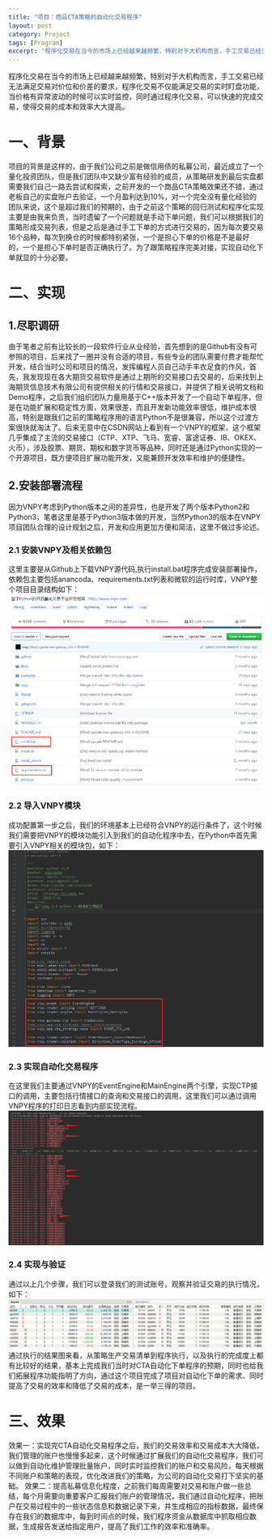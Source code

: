 ```yaml
---
title: "项目：商品CTA策略的自动化交易程序"
layout: post
category: Project
tags: [Program]
excerpt: "程序化交易在当今的市场上已经越来越频繁，特别对于大机构而言，手工交易已经无法满足交易对价位和价差的要求，程序化交易不仅能满足交易的实时盯盘功能，当价格有异常波动的时候可以实时监控，同时通过程序化交易，可以快速的完成交易，使得交易的成本和效率大大提高。"
---
```


程序化交易在当今的市场上已经越来越频繁，特别对于大机构而言，手工交易已经无法满足交易对价位和价差的要求，程序化交易不仅能满足交易的实时盯盘功能，当价格有异常波动的时候可以实时监控，同时通过程序化交易，可以快速的完成交易，使得交易的成本和效率大大提高。

# 一、背景
项目的背景是这样的，由于我们公司之前是做信用债的私募公司，最近成立了一个量化投资团队，但是我们团队中又缺少富有经验的成员，从策略研发到最后实盘都需要我们自己一路去尝试和探索，之前开发的一个商品CTA策略效果还不错，通过老板自己的实盘账户去验证，一个月盈利达到10%，对一个完全没有量化经验的团队来说，这个是超过我们的预期的，由于之前这个策略的回归测试和程序化实现主要是由我来负责，当时遗留了一个问题就是手动下单问题，我们可以根据我们的策略形成交易列表，但是之后是通过手工下单的方式进行交易的，因为每次要交易16个品种，每次到换仓的时候都特别紧张，一个是担心下单的价格是不是最好的，一个是担心下单时是否正确执行了。为了跟策略程序完美对接，实现自动化下单就显的十分必要。

# 二、实现
## 1.尽职调研
由于笔者之前有比较长的一段软件行业从业经验，首先想到的是Github有没有可参照的项目，后来找了一圈并没有合适的项目，有些专业的团队需要付费才能帮忙开发，结合当时公司和项目的情况，发挥编程人员自己动手丰衣足食的作风，首先，我发现现在各大期货交易软件是通过上期所的交易接口去交易的，后来找到上海期货信息技术有限公司有提供相关的行情和交易接口，并提供了相关说明文档和Demo程序，之后我们组织团队力量用基于C++版本开发了一个自动下单程序，但是在功能扩展和稳定性方面，效果很差，而且开发新功能效率很低，维护成本很高，特别是跟我们之前的策略程序用的语言Python不是很兼容，所以这个过渡方案很快就淘汰了。后来无意中在CSDN网站上看到有一个VNPY的框架，这个框架几乎集成了主流的交易接口（CTP、XTP、飞马、宽睿、富途证券、IB、OKEX、火币），涉及股票、期货、期权和数字货币等品种，同时还是通过Python实现的一个开源项目，既方便项目扩展功能开发，又能兼顾开发效率和维护的便捷性。
## 2.安装部署流程
因为VNPY考虑到Python版本之间的差异性，也是开发了两个版本Python2和Python3，笔者这里是基于Python3版本做的开发，当然Python3的版本在VNPY项目团队合理的设计规划之后，开发和应用更加方便和简洁，这里不做过多论述。
### 2.1 安装VNPY及相关依赖包
这里主要是从Github上下载VNPY源代码,执行install.bat程序完成安装部署操作，依赖包主要包括anancoda、requirements.txt列表和微软的运行时库，VNPY整个项目目录结构如下：
![VNPY项目目录结构](/assets/img/posts/201805/2018053001.png)
### 2.2 导入VNPY模块
成功配置第一步之后，我们的环境基本上已经符合VNPY的运行条件了，这个时候我们需要把VNPY的模块功能引入到我们的自动化程序中去，在Python中首先需要引入VNPY相关的模块包，如下：
![导入VNPY模块包](/assets/img/posts/201805/2018053005.png)
### 2.3 实现自动化交易程序
在这里我们主要通过VNPY的EventEngine和MainEngine两个引擎，实现CTP接口的调用，主要包括行情接口的查询和交易接口的调用，这里我们可以通过调用VNPY程序的打印日志看到内部实现流程。
![CTA自动下单程序运行结果图](/assets/img/posts/201805/2018053003.png)
### 2.4 实现与验证
通过以上几个步骤，我们可以登录我们的测试账号，观察并验证交易的执行情况，如下：
![CTA自动下单结果图](/assets/img/posts/201805/2018053004.png)
通过执行的结果图来看，从策略生产交易清单到程序执行，以及执行的完成度上都有比较好的结果，基本上完成我们当时对CTA自动化下单程序的预期，同时也给我们拓展程序功能指明了方向，通过这个项目完成了项目对自动化下单的需求、同时提高了交易的效率和降低了交易的成本，是一举三得的项目。

# 三、效果
效果一：实现完CTA自动化交易程序之后，我们的交易效率和交易成本大大降低，我们管理的账户也慢慢多起来，这个时候通过扩展我们的自动化交易程序，我们可以做到自动化维护管理批量账户，同时实时监控我们的账户和交易风险，每天根据不同账户和策略的表现，优化改进我们的策略，为公司的自动化交易打下坚实的基础。
效果二：提高私募信息化程度，之前我们每周需要对交易和账户做一些总结，每个月需要向重要客户汇报我们账户的管理情况，我们通过自动化程序，把账户在交易过程中的一些状态信息和数据记录下来，并生成相应的指标数据，最终保存在我们的数据库中，每到时间点的时候，我们程序资金从数据库中抓取相应数据，生成报告发送给指定用户，提高了我们工作的效率和准确率。
